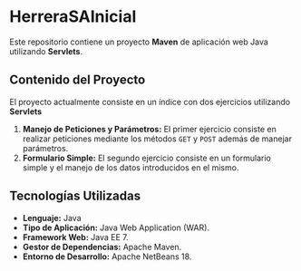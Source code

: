 # HerreraSAInicial

Este repositorio contiene un proyecto **Maven** de aplicación web Java utilizando **Servlets**.

## Contenido del Proyecto

El proyecto actualmente consiste en un índice con dos ejercicios utilizando **Servlets**

1.  **Manejo de Peticiones y Parámetros:** El primer ejercicio consiste en realizar peticiones mediante los métodos `GET` y `POST` además de manejar parámetros.
2.  **Formulario Simple:** El segundo ejercicio consiste en un formulario simple y el manejo de los datos introducidos en el mismo.

## Tecnologías Utilizadas

* **Lenguaje:** Java
* **Tipo de Aplicación:** Java Web Application (WAR).
* **Framework Web:** Java EE 7.
* **Gestor de Dependencias:** Apache Maven.
* **Entorno de Desarrollo:** Apache NetBeans 18.
